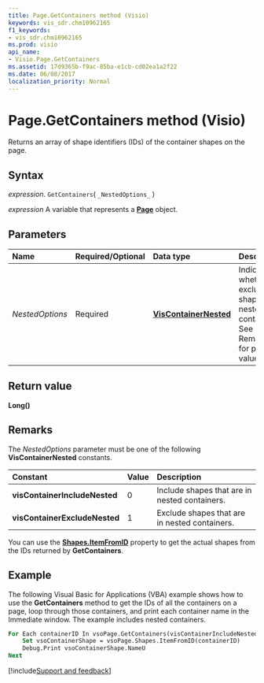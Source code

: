 ```yaml
---
title: Page.GetContainers method (Visio)
keywords: vis_sdr.chm10962165
f1_keywords:
- vis_sdr.chm10962165
ms.prod: visio
api_name:
- Visio.Page.GetContainers
ms.assetid: 17d9365b-f9ac-85ba-e1cb-cd02ea1a2f22
ms.date: 06/08/2017
localization_priority: Normal
---
```



# Page.GetContainers method (Visio)

Returns an array of shape identifiers (IDs) of the container shapes on the page.


## Syntax

_expression_. `GetContainers`( `_NestedOptions_` )

_expression_ A variable that represents a **[Page](Visio.Page.md)** object.


## Parameters



|Name|Required/Optional|Data type|Description|
|:-----|:-----|:-----|:-----|
| _NestedOptions_|Required| **[VisContainerNested](Visio.VisContainerNested.md)**|Indicates whether to exclude shapes in nested containers. See Remarks for possible values.|

## Return value

 **Long()**


## Remarks

The  _NestedOptions_ parameter must be one of the following **VisContainerNested** constants.



|Constant|Value|Description|
|:-----|:-----|:-----|
| **visContainerIncludeNested**|0|Include shapes that are in nested containers.|
| **visContainerExcludeNested**|1|Exclude shapes that are in nested containers.|

You can use the  **[Shapes.ItemFromID](Visio.Shapes.ItemFromID.md)** property to get the actual shapes from the IDs returned by **GetContainers**.


## Example

The following Visual Basic for Applications (VBA) example shows how to use the  **GetContainers** method to get the IDs of all the containers on a page, loop through those containers, and print each container name in the Immediate window. The example includes nested containers.


```vb
For Each containerID In vsoPage.GetContainers(visContainerIncludeNested)
    Set vsoContainerShape = vsoPage.Shapes.ItemFromID(containerID)
    Debug.Print vsoContainerShape.NameU
Next
```

[!include[Support and feedback](~/includes/feedback-boilerplate.md)]